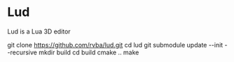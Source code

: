# Lud 

Lud is a Lua 3D editor

git clone https://github.com/rvba/lud.git
cd lud
git submodule update --init --recursive
mkdir build
cd build
cmake ..
make
